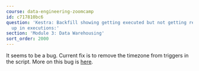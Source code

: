 ```yaml
---
course: data-engineering-zoomcamp
id: c717810bc6
question: 'Kestra: Backfill showing getting executed but not getting results or showing
  up in executions:'
section: 'Module 3: Data Warehousing'
sort_order: 2000
---
```


It seems to be a bug. Current fix is to remove the timezone from triggers in the script. More on this bug is [here](https://github.com/kestra-io/kestra/issues/7227).


